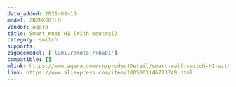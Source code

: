 ```yaml
---
date_added: 2021-08-16
model: ZNXNKG01LM
vendor: Aqara
title: Smart Knob H1 (With Neutral)
category: switch
supports: 
zigbeemodel: ['lumi.remote.rkba01']
compatible: []
mlink: https://www.aqara.com/cn/productDetail/smart-wall-switch-H1-with-neutral
link: https://www.aliexpress.com/item/1005003146723749.html
---
```

